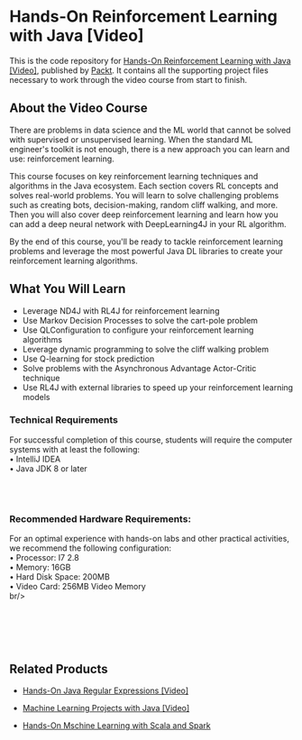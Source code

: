 # Hands-On Reinforcement Learning with Java [Video]
This is the code repository for [Hands-On Reinforcement Learning with Java [Video]](https://www.packtpub.com/data/hands-on-reinforcement-learning-with-java-video), published by [Packt](https://www.packtpub.com/?utm_source=github). It contains all the supporting project files necessary to work through the video course from start to finish.
## About the Video Course
There are problems in data science and the ML world that cannot be solved with supervised or unsupervised learning. When the standard ML engineer's toolkit is not enough, there is a new approach you can learn and use: reinforcement learning.

This course focuses on key reinforcement learning techniques and algorithms in the Java ecosystem. Each section covers RL concepts and solves real-world problems. You will learn to solve challenging problems such as creating bots, decision-making, random cliff walking, and more. Then you will also cover deep reinforcement learning and learn how you can add a deep neural network with DeepLearning4J in your RL algorithm.

By the end of this course, you'll be ready to tackle reinforcement learning problems and leverage the most powerful Java DL libraries to create your reinforcement learning algorithms.
<H2>What You Will Learn</H2>
<DIV class=book-info-will-learn-text>
<UL>
<LI>Leverage ND4J with RL4J for reinforcement learning
<LI>Use Markov Decision Processes to solve the cart-pole problem
<LI>Use QLConfiguration to configure your reinforcement learning algorithms
<LI>Leverage dynamic programming to solve the cliff walking problem
<LI>Use Q-learning for stock prediction
<LI>Solve problems with the Asynchronous Advantage Actor-Critic technique
<LI>Use RL4J with external libraries to speed up your reinforcement learning models
  </LI></UL></DIV>

### Technical Requirements
For successful completion of this course, students will require the computer systems with at least the following:<br/>
•	IntelliJ IDEA<br/>
•	Java JDK 8 or later<br/>


<br/><br/>
### Recommended Hardware Requirements:<br/>
For an optimal experience with hands-on labs and other practical activities, we recommend the following configuration:
<br/>
	•	Processor: I7 2.8<br/>
	•	Memory: 16GB<br/>
	•	Hard Disk Space: 200MB<br/>
	•	Video Card: 256MB Video Memory<br/>
br/>

<br/>

<br/><br/>

## Related Products
* [Hands-On Java Regular Expressions [Video]](https://www.packtpub.com/application-development/hands-java-regular-expressions-video)

* [Machine Learning Projects with Java [Video]](https://www.packtpub.com/big-data-and-business-intelligence/machine-learning-projects-java-video)

* [Hands-On Mschine Learning with Scala and Spark](https://www.packtpub.com/big-data-and-business-intelligence/hands-machine-learning-scala-and-spark-video)

